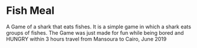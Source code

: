 # Fish Meal
A Game of a shark that eats fishes.
It is a simple game in which a shark eats groups of fishes.
The Game was just made for fun while being bored and HUNGRY within 3 hours travel
from Mansoura to Cairo, June 2019
